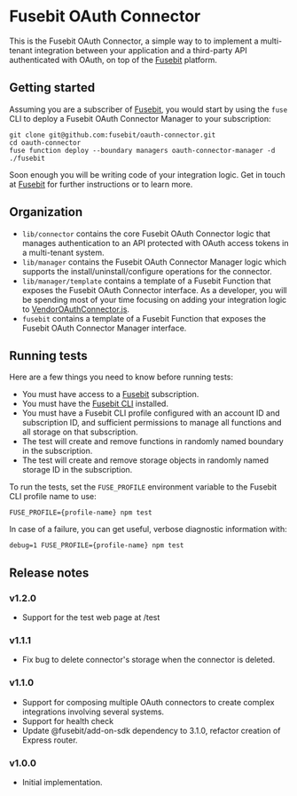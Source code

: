 # Fusebit OAuth Connector

This is the Fusebit OAuth Connector, a simple way to to implement a multi-tenant integration between your application and a third-party API authenticated with OAuth, on top of the [Fusebit](https://fusebit.io) platform.

## Getting started

Assuming you are a subscriber of [Fusebit](https://fusebit.io), you would start by using the `fuse` CLI to deploy a Fusebit OAuth Connector Manager to your subscription:

```
git clone git@github.com:fusebit/oauth-connector.git
cd oauth-connector
fuse function deploy --boundary managers oauth-connector-manager -d ./fusebit
```

Soon enough you will be writing code of your integration logic. Get in touch at [Fusebit](https://fusebit.io) for further instructions or to learn more.

## Organization

- `lib/connector` contains the core Fusebit OAuth Connector logic that manages authentication to an API protected with OAuth access tokens in a multi-tenant system.
- `lib/manager` contains the Fusebit OAuth Connector Manager logic which supports the install/uninstall/configure operations for the connector.
- `lib/manager/template` contains a template of a Fusebit Function that exposes the Fusebit OAuth Connector interface. As a developer, you will be spending most of your time focusing on adding your integration logic to [VendorOAuthConnector.js](https://github.com/fusebit/oauth-connector/blob/main/lib/manager/template/VendorOAuthConnector.js).
- `fusebit` contains a template of a Fusebit Function that exposes the Fusebit OAuth Connector Manager interface.

## Running tests

Here are a few things you need to know before running tests:

- You must have access to a [Fusebit](https://fusebit.io) subscription.
- You must have the [Fusebit CLI](https://fusebit.io/docs/reference/fusebit-cli/) installed.
- You must have a Fusebit CLI profile configured with an account ID and subscription ID, and sufficient permissions to manage all functions and all storage on that subscription.
- The test will create and remove functions in randomly named boundary in the subscription.
- The test will create and remove storage objects in randomly named storage ID in the subscription.

To run the tests, set the `FUSE_PROFILE` environment variable to the Fusebit CLI profile name to use:

```
FUSE_PROFILE={profile-name} npm test
```

In case of a failure, you can get useful, verbose diagnostic information with:

```
debug=1 FUSE_PROFILE={profile-name} npm test
```

## Release notes

### v1.2.0

- Support for the test web page at /test

### v1.1.1

- Fix bug to delete connector's storage when the connector is deleted.

### v1.1.0

- Support for composing multiple OAuth connectors to create complex integrations involving several systems.
- Support for health check
- Update @fusebit/add-on-sdk dependency to 3.1.0, refactor creation of Express router.

### v1.0.0

- Initial implementation.
